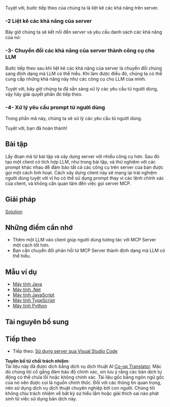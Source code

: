 <!--
CO_OP_TRANSLATOR_METADATA:
{
  "original_hash": "904b689eda5a68cbafe656d53f9787c7",
  "translation_date": "2025-06-17T18:51:07+00:00",
  "source_file": "03-GettingStarted/03-llm-client/README.md",
  "language_code": "vi"
}
-->
Tuyệt vời, bước tiếp theo của chúng ta là liệt kê các khả năng trên server.

### -2 Liệt kê các khả năng của server

Bây giờ chúng ta sẽ kết nối đến server và yêu cầu danh sách các khả năng của nó:

### -3- Chuyển đổi các khả năng của server thành công cụ cho LLM

Bước tiếp theo sau khi liệt kê các khả năng của server là chuyển đổi chúng sang định dạng mà LLM có thể hiểu. Khi làm được điều đó, chúng ta có thể cung cấp những khả năng này như các công cụ cho LLM của mình.

Tuyệt vời, bây giờ chúng ta đã sẵn sàng xử lý các yêu cầu từ người dùng, vậy hãy giải quyết phần đó tiếp theo.

### -4- Xử lý yêu cầu prompt từ người dùng

Trong phần mã này, chúng ta sẽ xử lý các yêu cầu từ người dùng.

Tuyệt vời, bạn đã hoàn thành!

## Bài tập

Lấy đoạn mã từ bài tập và xây dựng server với nhiều công cụ hơn. Sau đó tạo một client có tích hợp LLM, như trong bài tập, và thử nghiệm với các prompt khác nhau để đảm bảo tất cả các công cụ trên server của bạn được gọi một cách linh hoạt. Cách xây dựng client này sẽ mang lại trải nghiệm người dùng tuyệt vời vì họ có thể sử dụng prompt thay vì các lệnh chính xác của client, và không cần quan tâm đến việc gọi server MCP.

## Giải pháp

[Solution](/03-GettingStarted/03-llm-client/solution/README.md)

## Những điểm cần nhớ

- Thêm một LLM vào client giúp người dùng tương tác với MCP Server một cách tốt hơn.
- Bạn cần chuyển đổi phản hồi từ MCP Server thành định dạng mà LLM có thể hiểu.

## Mẫu ví dụ

- [Máy tính Java](../samples/java/calculator/README.md)
- [Máy tính .Net](../../../../03-GettingStarted/samples/csharp)
- [Máy tính JavaScript](../samples/javascript/README.md)
- [Máy tính TypeScript](../samples/typescript/README.md)
- [Máy tính Python](../../../../03-GettingStarted/samples/python)

## Tài nguyên bổ sung

## Tiếp theo

- Tiếp theo: [Sử dụng server qua Visual Studio Code](/03-GettingStarted/04-vscode/README.md)

**Tuyên bố từ chối trách nhiệm**:  
Tài liệu này đã được dịch bằng dịch vụ dịch thuật AI [Co-op Translator](https://github.com/Azure/co-op-translator). Mặc dù chúng tôi cố gắng đảm bảo độ chính xác, xin lưu ý rằng các bản dịch tự động có thể chứa lỗi hoặc không chính xác. Tài liệu gốc bằng ngôn ngữ gốc của nó nên được coi là nguồn chính thức. Đối với các thông tin quan trọng, nên sử dụng dịch vụ dịch thuật chuyên nghiệp bởi con người. Chúng tôi không chịu trách nhiệm về bất kỳ sự hiểu lầm hoặc giải thích sai nào phát sinh từ việc sử dụng bản dịch này.